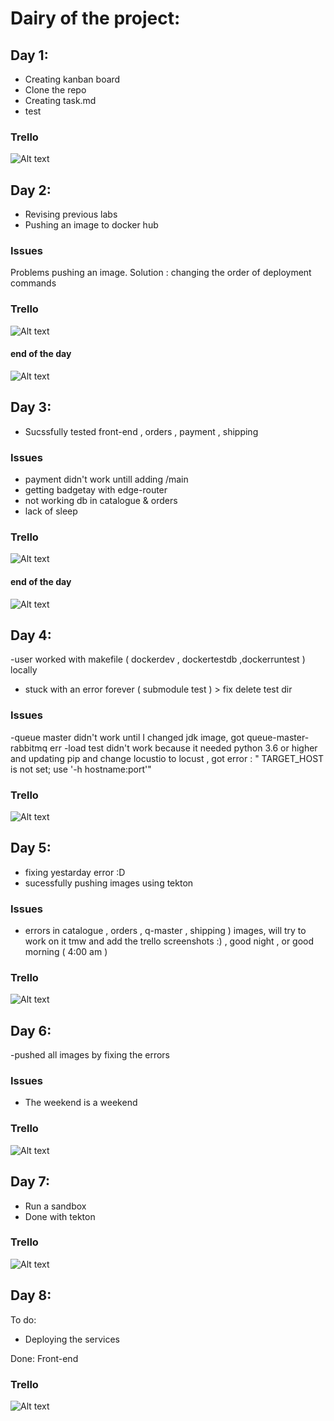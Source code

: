 # Dairy of the project:

## Day 1:

- Creating kanban board
- Clone the repo
- Creating task.md
- test

### Trello 


![Alt text](https://github.com/Danya-Mudaifea/level3-project/blob/main/documentation/day1.png?raw=true "Title")


## Day 2:

- Revising previous labs
- Pushing an image to docker hub

### Issues
Problems pushing an image. Solution : changing the order of deployment commands

### Trello 

![Alt text](https://github.com/Danya-Mudaifea/level3-project/blob/main/documentation/day2.png?raw=true "Title")

#### end of the day 

![Alt text](https://github.com/Danya-Mudaifea/level3-project/blob/main/documentation/day2.1.png?raw=true "Title")

## Day 3:
- Sucssfully tested front-end , orders , payment , shipping 

### Issues
- payment didn't work untill adding /main 
- getting badgetay with edge-router
- not working db in catalogue & orders 
- lack of sleep

### Trello 

![Alt text](https://github.com/Danya-Mudaifea/level3-project/blob/main/documentation/day3.png?raw=true "Title")

#### end of the day 

![Alt text](https://github.com/Danya-Mudaifea/level3-project/blob/main/documentation/day3.1.png?raw=true "Title")

## Day 4:
-user worked with makefile ( dockerdev , dockertestdb ,dockerruntest ) locally
- stuck with an error forever ( submodule test ) > fix delete test dir

### Issues 
-queue master didn't work until I changed jdk image, got queue-master-rabbitmq err
-load test didn't work because it needed python 3.6 or higher and updating pip and change locustio to locust , got error : "
TARGET_HOST is not set; use '-h hostname:port'"

### Trello 

![Alt text](https://github.com/Danya-Mudaifea/level3-project/blob/main/documentation/day4.png?raw=true "Title")

## Day 5:
- fixing yestarday error :D 
- sucessfully pushing images using tekton 


### Issues 
- errors in catalogue , orders , q-master , shipping ) images, will try to work on it tmw and add the trello screenshots :) , good night , or good morning ( 4:00 am )

### Trello 

![Alt text](https://github.com/Danya-Mudaifea/level3-project/blob/main/documentation/day5.png?raw=true "Title")

## Day 6:
-pushed all images by fixing the errors

### Issues 
- The weekend is a weekend
### Trello 

![Alt text](https://github.com/Danya-Mudaifea/level3-project/blob/main/documentation/day6.png?raw=true "Title")

## Day 7:
- Run a sandbox
- Done with tekton 

### Trello 

![Alt text](https://github.com/Danya-Mudaifea/level3-project/blob/main/documentation/day7.png?raw=true "Title")

## Day 8:
To do: 
- Deploying the services 

Done:
Front-end 

### Trello 

![Alt text](https://github.com/Danya-Mudaifea/level3-project/blob/main/documentation/day8.png?raw=true "Title")
